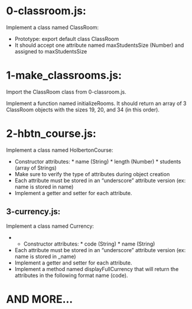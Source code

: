 # 0-classroom.js:

Implement a class named ClassRoom:

* Prototype: export default class ClassRoom
* It should accept one attribute named maxStudentsSize (Number) and assigned to maxStudentsSize


# 1-make_classrooms.js:

Import the ClassRoom class from 0-classroom.js.

Implement a function named initializeRooms. It should return an array of 3 ClassRoom objects with the sizes 19, 20, and 34 (in this order).


# 2-hbtn_course.js:

Implement a class named HolbertonCourse:

* Constructor attributes:
		* name (String)
		* length (Number)
		* students (array of Strings)
* Make sure to verify the type of attributes during object creation
* Each attribute must be stored in an “underscore” attribute version (ex: name is stored in name)
* Implement a getter and setter for each attribute.


## 3-currency.js:

Implement a class named Currency:

* - Constructor attributes:
		* code (String)
		* name (String)
* Each attribute must be stored in an “underscore” attribute version (ex: name is stored in _name)
* Implement a getter and setter for each attribute.
* Implement a method named displayFullCurrency that will return the attributes in the following format name (code).



# AND MORE...
